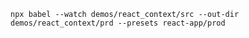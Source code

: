 
`npx babel --watch demos/react_context/src --out-dir demos/react_context/prd --presets react-app/prod `